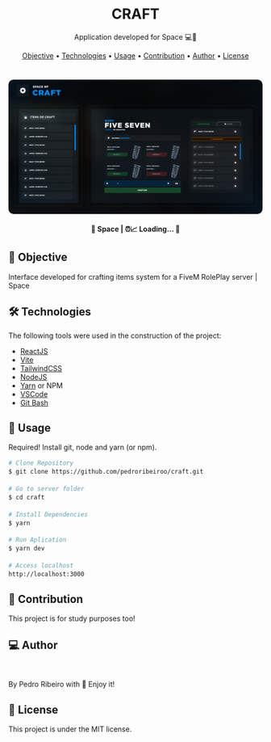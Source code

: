 <h1 align="center">
    CRAFT
</h1>
<p align="center"> Application developed for Space 💻🚀 </p>

<p align="center">
 <a href="#objective">Objective</a> •
 <a href="#technologies">Technologies</a> • 
 <a href="#usage">Usage</a> • 
 <a href="#contribution">Contribution</a> • 
 <a href="#author">Author</a> • 
 <a href="#license">License</a>
</p>

<h1 align="center">
<div style="display: flex; flex-direction: row;">
  <img style="border-radius: 10px" alt="space" title="space" src="src/assets/app.png" />
<div>
</h1>

<h4 align="center"> 
	🚧 Space | ⏰📈 Loading...  🚧
</h4>

<h2 id="objective" > 🎯 Objective </h2>

Interface developed for crafting items system for a FiveM RolePlay server | Space

<h2 id="technologies"> 🛠 Technologies </h2>

The following tools were used in the construction of the project:

- [ReactJS](https://reactjs.org)
- [Vite](https://vitejs.dev)
- [TailwindCSS](https://tailwindcss.com)
- [NodeJS](https://nodejs.org/en/)
- [Yarn](https://yarnpkg.com) or NPM
- [VSCode](https://code.visualstudio.com)
- [Git Bash](https://gitforwindows.org/)

<h2 id="usage" > 👷 Usage </h2>

Required! Install git, node and yarn (or npm).

```bash
# Clone Repository
$ git clone https://github.com/pedroribeiroo/craft.git

# Go to server folder
$ cd craft

# Install Dependencies
$ yarn

# Run Aplication
$ yarn dev

# Access localhost
http://localhost:3000
```

<h2 id="contribution"> 🤝 Contribution </h2>

This project is for study purposes too!

<h2 id="author"> 💻 Author </h2>

<img style="border-radius: 50%;" src="https://github.com/pedroribeiroo.png" width="100px;" alt=""/>

By Pedro Ribeiro with 💙 Enjoy it!

<h2 id="license"> 📝 License </h2>

This project is under the MIT license.
